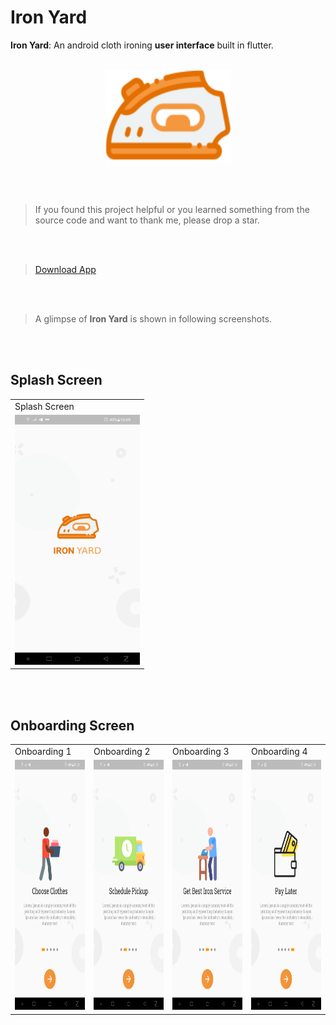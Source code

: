 # Iron Yard
**Iron Yard**: An android cloth ironing **user interface** built in flutter.
<br/><br/>

<p align="center">
    <img width="200" height="150" src="https://github.com/gupta29470/Iron-Yard/blob/master/asset/images/icon.png">
</p>

<br/><br/>

> If you found this project helpful or you learned something from the source code and want to thank me, please drop a star.

<br/><br/>

> [Download App](outputs/ironyard.apk)

<br/><br/>

> A glimpse of **Iron Yard** is shown in following screenshots.

<br/><br/>

 ## Splash Screen 
 <table>
  <tr>
    <td>Splash Screen</td>
  </tr>
  <tr>
    <td><img src="outputs/splash%20screen.png" width=200 height=400></td>
  </tr>
 </table>
<br/><br/>

## Onboarding Screen 
<table>
  <tr>
    <td>Onboarding 1</td>
     <td>Onboarding 2</td>
     <td>Onboarding 3</td>
      <td>Onboarding 4</td>
  </tr>
  <tr>
    <td><img src="outputs/onboarding1.png" width=200 height=400></td>
    <td><img src="outputs/onboarding2.png" width=200 height=400></td>
    <td><img src="outputs/onboarding3.png" width=200 height=400></td>
       <td><img src="outputs/onboarding5.png" width=200 height=400></td>
  </tr>
 </table>
<br/><br/>

